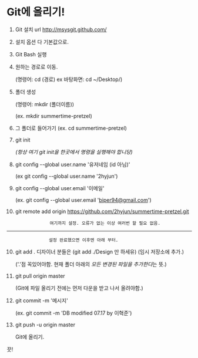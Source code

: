 # Git에 올리기!

1. Git 설치 url http://msysgit.github.com/
2. 설치 옵션 다 기본값으로.
3. Git Bash 실행
4. 원하는 경로로 이동.

	(명령어: cd (경로) ex 바탕화면: cd ~/Desktop/)
5. 폴더 생성

	(명령어: mkdir (폴더이름))

	(ex. mkdir summertime-pretzel)
6. 그 폴더로 들어가기
	(ex. cd summertime-pretzel)

6. git init
	
	*(항상 여기 git init을 한곳에서 명령을 실행해야 합니당)*

7. git config --global user.name '유저네임 (id 아님)'

	(ex git config --global user.name '2hyjun')

8. git config --global user.email '이메일'

	(ex. git config --global user.email 'biper94@gmail.com')

9. git remote add origin https://github.com/2hyjun/summertime-pretzel.git

					여기까지 설정. 오류가 없는 이상 여러번 할 필요 없음.
------------------------------------------------------------------------------------
					설정 완료했으면 이후엔 아래 부터.
10. git add .
	디자이너 분들은 (git add ./Design 만 하세유)
	(임시 저장소에 추가.)

	('.'점 꼭있어야함. 현재 폴더 아래의 *모든 변경된 파일을 추가한다*는 뜻.)
11. git pull origin master 

	(Git에 파일 올리기 전에는 먼저 다운을 받고 나서 올려야함.)



12. git commit -m '메시지'

	(ex. git commit -m 'DB modified 07.17 by 이혁준')

13. git push -u origin master

	Git에 올리기.

끗!


